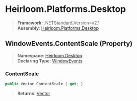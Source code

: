 # Heirloom.Platforms.Desktop

> **Framework**: .NETStandard,Version=v2.1  
> **Assembly**: [Heirloom.Platforms.Desktop][0]

## WindowEvents.ContentScale (Property)

> **Namespace**: [Heirloom.Desktop][0]  
> **Declaring Type**: [WindowEvents][1]

### ContentScale

```cs
public Vector ContentScale { get; }
```

> **Returns**: [Vector][2]

[0]: ../../../Heirloom.Platforms.Desktop.md
[1]: ../WindowEvents.md
[2]: ../../../Heirloom.Core/Heirloom/Vector.md
